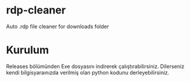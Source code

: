 # rdp-cleaner
Auto .rdp file cleaner for downloads folder

# Kurulum
Releases bölümünden Exe dosyasını indirerek çalıştırabilirsiniz.
Dilerseniz kendi bilgisyaraınızda verilmiş olan python kodunu derleyebilirsiniz.
